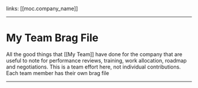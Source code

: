 links: [[moc.company_name]]

---
# My Team Brag File
All the good things that [[My Team]] have done for the company that are useful to note for performance reviews, training, work allocation, roadmap and negotiations. This is a team effort here, not individual contributions. Each team member has their own brag file

---